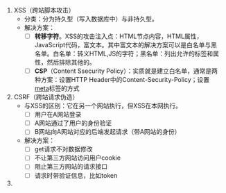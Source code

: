 1. XSS（跨站脚本攻击）
   - 分类：分为持久型（写入数据库中）与非持久型。
   - 解决方案：
     - [ ] **转移字符**。XSS的攻击注入点：HTML节点内容，HTML属性，JavaScript代码，富文本。其中富文本的解决方案可以是白名单与黑名单。白名单：转义HTML,JS的字符；黑名单：列出允许的标签和属性，然后排除其他的。
     - [ ] **CSP**（Content Ssecurity Policy）：实质就是建立白名单，通常是两种方案：设置HTTP Header中的Content-Security-Policy；设置[meta](./meta.md)标签的方式<meta http-equiv="Content-Security-Policy">
2. CSRF（跨站请求伪造）
   - 与XSS的区别：它在另一个网站执行，但XSS在本网执行。
     - [ ] 用户在A网站登录
     - [ ] A网站通过了用户的身份验证
     - [ ] B网站向A网站对应的后端发起请求（带A网站的身份）
   - 解决方案：
     - [ ] get请求不对数据修改
     - [ ] 不让第三方网站访问用户cookie
     - [ ] 阻止第三方网站的请求接口
     - [ ] 请求时带验证信息，比如token
3. 


